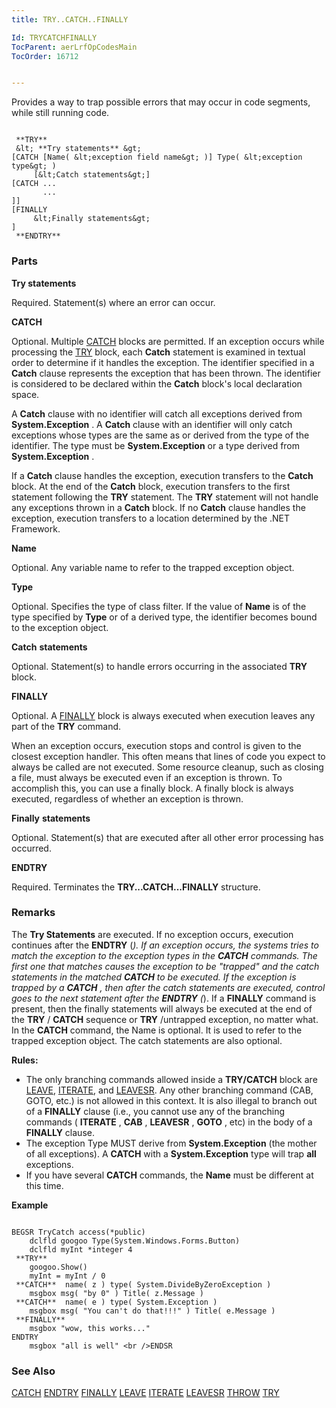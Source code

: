 ```yaml
---
title: TRY..CATCH..FINALLY

Id: TRYCATCHFINALLY
TocParent: aerLrfOpCodesMain
TocOrder: 16712


---
```


Provides a way to trap possible errors that may occur in code segments, while still running code. 

```

 **TRY** 
 &lt; **Try statements** &gt;
[CATCH [Name( &lt;exception field name&gt; )] Type( &lt;exception type&gt; )
     [&lt;Catch statements&gt;]
[CATCH ... 
       ... 
]] 
[FINALLY 
     &lt;Finally statements&gt;
]
 **ENDTRY** 
```

### Parts

**Try statements** 

Required.  Statement(s) where an error can occur.


**CATCH** 

Optional.  Multiple [CATCH](CATCH.html) blocks are
                permitted.  If an exception occurs while processing the [TRY](TRY.html)
                block, each **Catch**  statement is examined in textual order to
                determine if it handles the exception.  The identifier specified
                in a **Catch**  clause represents the exception that has been thrown. 
                The identifier is considered to be declared within the **Catch**  block's
                local declaration space.

A **Catch** clause with no identifier will catch all exceptions derived from **System.Exception** . A **Catch** clause with an identifier will only catch exceptions whose types are the same as or derived from the type of the identifier. The type must be **System.Exception** or a type derived from **System.Exception** . 

If a **Catch** clause handles the exception, execution transfers to the **Catch** block. At the end of the **Catch** block, execution transfers to the first statement following the **TRY** statement. The **TRY** statement will not handle any exceptions thrown in a **Catch** block. If no **Catch** clause handles the exception, execution transfers to a location determined by the .NET Framework.


**Name** 

Optional.  Any variable name to refer to the trapped exception object.


**Type** 

Optional.  Specifies the type of class filter.  If the value of **Name** 
                is of the type specified by **Type**  or of a derived type, the
                identifier becomes bound to the exception object.


**Catch** 
 **statements** 

Optional.  Statement(s) to handle errors occurring in the associated **TRY** 
                block.


**FINALLY** 

Optional.  A [FINALLY](FINALLY.html) block is always executed
                when execution leaves any part of the **TRY**  command.

When an exception occurs, execution stops and control is given to the closest exception handler. This often means that lines of code you expect to always be called are not executed. Some resource cleanup, such as closing a file, must always be executed even if an exception is thrown. To accomplish this, you can use a finally block. A finally block is always executed, regardless of whether an exception is thrown.


**Finally** 
 **statements** 

Optional.  Statement(s) that are executed after all other error processing has occurred.


**ENDTRY** 

Required.  Terminates the **TRY...CATCH...FINALLY**  structure.


### Remarks
The **Try Statements** are executed. If no exception occurs, execution continues after the **ENDTRY** (*). If an exception occurs, the systems tries to match the exception to the exception types in the **CATCH** commands. The first one that matches causes the exception to be "trapped" and the catch statements in the matched **CATCH** to be executed. If the exception is trapped by a **CATCH** , then after the catch statements are executed, control goes to the next statement after the **ENDTRY** (*). If a **FINALLY** command is present, then the finally statements will always be executed at the end of the **TRY** / **CATCH** sequence or **TRY** /untrapped exception, no matter what. In the **CATCH** command, the Name is optional. It is used to refer to the trapped exception object. The catch statements are also optional. 

**Rules:** 

- The only branching commands allowed inside a **TRY/CATCH**  block
                are [LEAVE](LEAVE.html), [ITERATE](ITERATE.html), and [LEAVESR](LEAVESR.html).  Any other branching command (CAB, GOTO, etc.) is
                not allowed in this context.   It is also illegal to branch out of a **FINALLY**  clause (i.e., you cannot use any of the branching commands
                ( **ITERATE** , **CAB** , **LEAVESR** , **GOTO** ,
                etc) in the body of a **FINALLY** 
                clause.
- The exception Type MUST derive from **System.Exception**  (the
                mother of all exceptions).  A **CATCH**  with a **System.Exception** 
                type will trap **all** 
                exceptions.
- If you have several **CATCH**  commands, the **Name**  must
                be different at this time.

**Example** 

```

BEGSR TryCatch access(*public)
    dclfld googoo Type(System.Windows.Forms.Button)
    dclfld myInt *integer 4 
 **TRY** 
    googoo.Show() 
    myInt = myInt / 0 
 **CATCH**  name( z ) type( System.DivideByZeroException ) 
    msgbox msg( "by 0" ) Title( z.Message ) 
 **CATCH**  name( e ) type( System.Exception )
    msgbox msg( "You can't do that!!!" ) Title( e.Message )  
 **FINALLY** 
    msgbox "wow, this works..."
ENDTRY
    msgbox "all is well" <br />ENDSR
```

### See Also
[CATCH](CATCH.html)
[ENDTRY](ENDTRY.html)
[FINALLY](FINALLY.html)
[LEAVE](LEAVE.html)
[ITERATE](ITERATE.html)
[LEAVESR](LEAVESR.html)
[THROW](THROW.html)
[TRY](TRY.html) 
